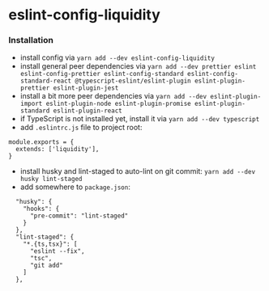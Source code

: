 # eslint-config-liquidity

### Installation

- install config via `yarn add --dev eslint-config-liquidity`
- install general peer dependencies via `yarn add --dev prettier eslint eslint-config-prettier eslint-config-standard eslint-config-standard-react @typescript-eslint/eslint-plugin eslint-plugin-prettier eslint-plugin-jest`
- install a bit more peer dependencies via `yarn add --dev eslint-plugin-import eslint-plugin-node eslint-plugin-promise eslint-plugin-standard eslint-plugin-react`
- if TypeScript is not installed yet, install it via `yarn add --dev typescript`
- add `.eslintrc.js` file to project root:
```
module.exports = {
  extends: ['liquidity'],
}
```
- install husky and lint-staged to auto-lint on git commit: `yarn add --dev husky lint-staged`
- add somewhere to `package.json`:
```
  "husky": {
    "hooks": {
      "pre-commit": "lint-staged"
    }
  },
  "lint-staged": {
    "*.{ts,tsx}": [
      "eslint --fix",
      "tsc",
      "git add"
    ]
  }, 
```
